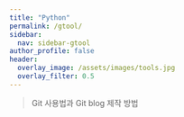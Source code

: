```yaml
---
title: "Python"
permalink: /gtool/
sidebar:
  nav: sidebar-gtool
author_profile: false
header:
  overlay_image: /assets/images/tools.jpg
  overlay_filter: 0.5
---
```


> Git 사용법과 Git blog 제작 방법
